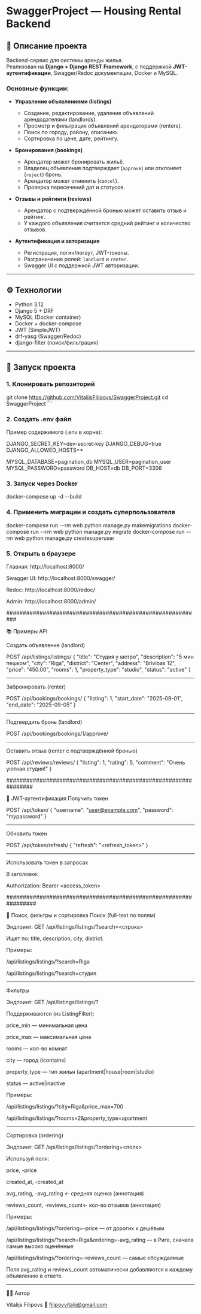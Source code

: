 # SwaggerProject — Housing Rental Backend

## 📌 Описание проекта
Backend-сервис для системы аренды жилья.  
Реализован на **Django + Django REST Framework**, с поддержкой **JWT-аутентификации**, Swagger/Redoc документации, Docker и MySQL.

### Основные функции:
- **Управление объявлениями (listings)**  
  - Создание, редактирование, удаление объявлений арендодателями (landlords).  
  - Просмотр и фильтрация объявлений арендаторами (renters).  
  - Поиск по городу, району, описанию.  
  - Сортировка по цене, дате, рейтингу.  

- **Бронирования (bookings)**  
  - Арендатор может бронировать жильё.  
  - Владелец объявления подтверждает (`approve`) или отклоняет (`reject`) бронь.  
  - Арендатор может отменить (`cancel`).  
  - Проверка пересечений дат и статусов.  

- **Отзывы и рейтинги (reviews)**  
  - Арендатор с подтверждённой бронью может оставить отзыв и рейтинг.  
  - У каждого объявления считается средний рейтинг и количество отзывов.  

- **Аутентификация и авторизация**  
  - Регистрация, логин/логаут, JWT-токены.  
  - Разграничение ролей: `landlord` и `renter`.  
  - Swagger UI с поддержкой JWT авторизации.  

---

## ⚙️ Технологии
- Python 3.12  
- Django 5 + DRF  
- MySQL (Docker container)  
- Docker + docker-compose  
- JWT (SimpleJWT)  
- drf-yasg (Swagger/Redoc)  
- django-filter (поиск/фильтрация)  

---

## 🚀 Запуск проекта

### 1. Клонировать репозиторий

git clone https://github.com/VitalijsFilipovs/SwaggerProject.git
cd SwaggerProject ```


### 2. Создать .env файл

Пример содержимого (.env в корне):

DJANGO_SECRET_KEY=dev-secret-key
DJANGO_DEBUG=true
DJANGO_ALLOWED_HOSTS=*

MYSQL_DATABASE=pagination_db
MYSQL_USER=pagination_user
MYSQL_PASSWORD=password
DB_HOST=db
DB_PORT=3306


### 3. Запуск через Docker

docker-compose up -d --build


### 4. Применить миграции и создать суперпользователя

docker-compose run --rm web python manage.py makemigrations
docker-compose run --rm web python manage.py migrate
docker-compose run --rm web python manage.py createsuperuser


### 5. Открыть в браузере

Главная: http://localhost:8000/

Swagger UI: http://localhost:8000/swagger/

Redoc: http://localhost:8000/redoc/

Admin: http://localhost:8000/admin/

###########################################################



📚 Примеры API

Создать объявление (landlord)

POST /api/listings/listings/
{
  "title": "Студия у метро",
  "description": "5 мин пешком",
  "city": "Riga",
  "district": "Center",
  "address": "Brivibas 12",
  "price": "450.00",
  "rooms": 1,
  "property_type": "studio",
  "status": "active"
}

--------

Забронировать (renter)

POST /api/bookings/bookings/
{
  "listing": 1,
  "start_date": "2025-09-01",
  "end_date": "2025-09-05"
}

--------

Подтвердить бронь (landlord)

POST /api/bookings/bookings/1/approve/

--------

Оставить отзыв (renter с подтверждённой бронью)

POST /api/reviews/reviews/
{
  "listing": 1,
  "rating": 5,
  "comment": "Очень уютная студия!"
}

################################################################



🔑 JWT-аутентификация
Получить токен

POST /api/token/
{
  "username": "user@example.com",
  "password": "mypassword"
}

---------

Обновить токен

POST /api/token/refresh/
{
  "refresh": "<refresh_token>"
}

----------

Использовать токен в запросах

В заголовке:

Authorization: Bearer <access_token>

#################################################################



🔎 Поиск, фильтры и сортировка
Поиск (full-text по полям)

Эндпоинт:
GET /api/listings/listings/?search=<строка>

Ищет по: title, description, city, district.

Примеры:

/api/listings/listings/?search=Riga

/api/listings/listings/?search=студия

-------------------------------------------------------------

Фильтры

Эндпоинт:
GET /api/listings/listings/?<filters>

Поддерживаются (из ListingFilter):

price_min — минимальная цена

price_max — максимальная цена

rooms — кол-во комнат

city — город (icontains)

property_type — тип жилья (apartment|house|room|studio)

status — active|inactive

Примеры:

/api/listings/listings/?city=Riga&price_max=700

/api/listings/listings/?rooms=2&property_type=apartment

--------------------------------------------------------

Сортировка (ordering)

Эндпоинт:
GET /api/listings/listings/?ordering=<поле>

Используй поля:

price, -price

created_at, -created_at

avg_rating, -avg_rating ← средняя оценка (аннотация)

reviews_count, -reviews_count← кол-во отзывов (аннотация)

Примеры:

/api/listings/listings/?ordering=-price — от дорогих к дешёвым

/api/listings/listings/?search=Riga&ordering=-avg_rating — в Риге, сначала самые высоко оценённые

/api/listings/listings/?ordering=-reviews_count — самые обсуждаемые

Поля avg_rating и reviews_count автоматически добавляются к каждому объявлению в ответе.

--------------------------------------------------------------------

👨‍💻 Автор

Vitalijs Filipovs
📧 filipovvitalij@gmail.com


